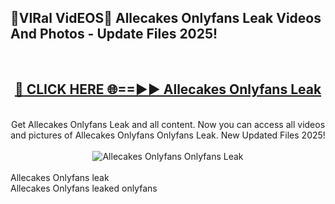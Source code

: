 <h2>🔴VIRal VidEOS🔴 Allecakes Onlyfans Leak Videos And Photos - Update Files 2025!</h2>
<br>
<div align="center">
<h2><a href="https://213.232.235.80/live/video.php?q=allecakes-onlyfans" rel="nofollow">🔴 CLICK HERE 🌐==►► Allecakes Onlyfans Leak</a></h2>
<br>
Get Allecakes Onlyfans Leak and all content. Now you can access all videos and pictures of Allecakes Onlyfans Onlyfans Leak. New Updated Files 2025!
<br>
<br>
<a href="https://213.232.235.80/live/video.php?q=allecakes-onlyfans" rel="nofollow" data-target="animated-image.originalLink"><img src="https://i.imgur.com/dJHk4Zq.gif" alt="Allecakes Onlyfans Onlyfans Leak" style="max-width: 100%; display: inline-block;" data-target="animated-image.originalImage"></a>
</div>
<br>
Allecakes Onlyfans leak<br>
Allecakes Onlyfans leaked onlyfans